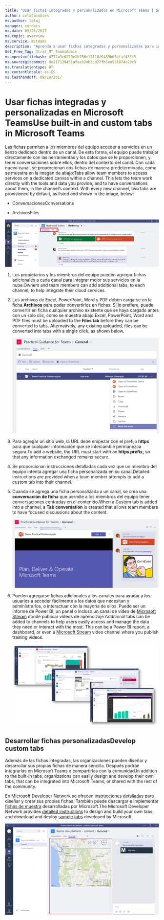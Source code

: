 ```yaml
---
title: "Usar fichas integradas y personalizadas en Microsoft Teams | Soporte técnico de Microsoft"
author: LolaJacobsen
ms.author: lolaj
manager: serdars
ms.date: 09/25/2017
ms.topic: overview
ms.service: msteams
description: "Aprenda a usar fichas integradas y personalizadas para incluir características como conversaciones, archivos, mapas y mucho más."
Set_Free_Tag: Strat_MT_TeamsAdmin
ms.openlocfilehash: d777a3c0279e2b756cf2118f6f89b09afaf435f5
ms.sourcegitcommit: 9e217129451afae32eb3cd27fb3ee591874c29c9
ms.translationtype: HT
ms.contentlocale: es-ES
ms.lasthandoff: 09/20/2017
---
```

<a name="use-built-in-and-custom-tabs-in-microsoft-teams"></a><span data-ttu-id="b6b67-103">Usar fichas integradas y personalizadas en Microsoft Teams</span><span class="sxs-lookup"><span data-stu-id="b6b67-103">Use built-in and custom tabs in Microsoft Teams</span></span>
==================================================

<span data-ttu-id="b6b67-p101">Las fichas permiten a los miembros del equipo acceder a servicios en un lienzo dedicado dentro de un canal. De esta forma, el equipo puede trabajar directamente con las herramientas y los datos que se le proporcionen, y tener conversaciones sobre ellos, dentro del contexto del canal. Con cada nuevo canal, se proporcionan dos fichas de manera predeterminada, como se muestra en la imagen de abajo:</span><span class="sxs-lookup"><span data-stu-id="b6b67-p101">Tabs allow team members to access services on a dedicated canvas within a channel. This lets the team work directly with the tools and data you provide, and to have conversations about them, in the channel’s context. With every new channel, two tabs are provisioned by default, as listed and shown in the image, below:</span></span>

-   <span data-ttu-id="b6b67-107">Conversaciones</span><span class="sxs-lookup"><span data-stu-id="b6b67-107">Conversations</span></span>

-   <span data-ttu-id="b6b67-108">Archivos</span><span class="sxs-lookup"><span data-stu-id="b6b67-108">Files</span></span>

![](media/Use_built-in_and_custom_tabs_in_Microsoft_Teams_image1.png)

1.  <span data-ttu-id="b6b67-109">Los propietarios y los miembros del equipo pueden agregar fichas adicionales a cada canal para integrar mejor sus servicios en la nube.</span><span class="sxs-lookup"><span data-stu-id="b6b67-109">Owners and team members can add additional tabs, to each channel, to help integrate their cloud services.</span></span>

2.  <span data-ttu-id="b6b67-p102">Los archivos de Excel, PowerPoint, Word y PDF deben cargarse en la ficha **Archivos** para poder convertirlos en fichas. Si lo prefiere, puede convertir en ficha cualquier archivo existente que se haya cargado antes con un solo clic, como se muestra abajo.</span><span class="sxs-lookup"><span data-stu-id="b6b67-p102">Excel, PowerPoint, Word and PDF files must be uploaded to the **Files tab** before they can be converted to tabs. Alternatively, any existing uploaded, files can be converted into tabs with a single click, as shown below.</span></span>

    ![](media/Use_built-in_and_custom_tabs_in_Microsoft_Teams_image2.png)

3.  <span data-ttu-id="b6b67-112">Para agregar un sitio web, la URL debe empezar con el prefijo **https** para que cualquier información que se intercambie permanezca segura.</span><span class="sxs-lookup"><span data-stu-id="b6b67-112">To add a website, the URL must start with an **https prefix,** so that any information exchanged remains secure.</span></span>

4.  <span data-ttu-id="b6b67-113">Se proporcionan instrucciones detalladas cada vez que un miembro del equipo intenta agregar una ficha personalizada en su canal.</span><span class="sxs-lookup"><span data-stu-id="b6b67-113">Detailed instructions are provided when a team member attempts to add a custom tab into their channel.</span></span>

5.  <span data-ttu-id="b6b67-114">Cuando se agrega una ficha personalizada a un canal, se crea una **conversación de ficha** que permite a los miembros del equipo tener conversaciones centradas en el contenido.</span><span class="sxs-lookup"><span data-stu-id="b6b67-114">When a Custom tab is added into a channel, a **Tab conversation** is created that allows team members to have focused discussions about the content.</span></span>

    ![](media/Use_built-in_and_custom_tabs_in_Microsoft_Teams_image3.png)

6.  <span data-ttu-id="b6b67-p103">Pueden agregarse fichas adicionales a los canales para ayudar a los usuarios a acceder fácilmente a los datos que necesitan y administrarlos, o interactuar con la mayoría de ellos. Puede ser un informe de Power BI, un panel o incluso un canal de vídeo de [Microsoft Stream](https://go.microsoft.com/fwlink/?linkid=855785) donde publicar vídeos de aprendizaje.</span><span class="sxs-lookup"><span data-stu-id="b6b67-p103">Additional tabs can be added to channels to help users easily access and manage the data they need or interact with the most. This can be a Power BI report, a dashboard, or even a [Microsoft Stream](https://go.microsoft.com/fwlink/?linkid=855785) video channel where you publish training videos.</span></span>

    ![](media/Use_built-in_and_custom_tabs_in_Microsoft_Teams_image4.png)

<a name="develop-custom-tabs"></a><span data-ttu-id="b6b67-117">Desarrollar fichas personalizadas</span><span class="sxs-lookup"><span data-stu-id="b6b67-117">Develop custom tabs</span></span>
-------------------

<span data-ttu-id="b6b67-118">Además de las fichas integradas, las organizaciones pueden diseñar y desarrollar sus propias fichas de manera sencilla. Después podrán integrarlas en Microsoft Teams o compartirlas con la comunidad.</span><span class="sxs-lookup"><span data-stu-id="b6b67-118">In addition to the built-in tabs, organizations can easily design and develop their own tabs, that can be integrated into Microsoft Teams, or shared with the rest of the community.</span></span>

<span data-ttu-id="b6b67-119">En Microsoft Developer Network se ofrecen [instrucciones detalladas](https://go.microsoft.com/fwlink/?linkid=855786) para diseñar y crear sus propias fichas. También puede descargar e implementar [fichas de muestra](https://go.microsoft.com/fwlink/?linkid=855787) desarrolladas por Microsoft.</span><span class="sxs-lookup"><span data-stu-id="b6b67-119">The Microsoft Developer Network provides [detailed instructions](https://go.microsoft.com/fwlink/?linkid=855786) to design and build your own tabs; and download and deploy [sample tabs](https://go.microsoft.com/fwlink/?linkid=855787) developed by Microsoft.</span></span>

![](media/Use_built-in_and_custom_tabs_in_Microsoft_Teams_image5.png)
